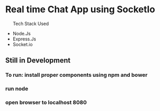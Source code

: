 <h1>Real time Chat App using SocketIo</h1>

<ul>
  <p >Tech Stack Used</p>
  <li> Node.Js  </li>
  <li> Express.Js  </li>
  <li> Socket.io  </li>
</ul>

<h2> Still in Development </h2>
<h3> To run: install proper components using npm and bower</h3>
<h3> run node</h3>
<h3> open browser to localhost 8080 </h3>

  

